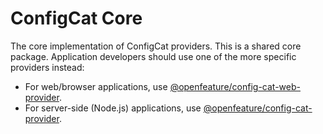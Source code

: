 # ConfigCat Core

The core implementation of ConfigCat providers.
This is a shared core package. Application developers should use one of the more specific providers instead:

- For web/browser applications, use [@openfeature/config-cat-web-provider](https://www.npmjs.com/package/@openfeature/config-cat-web-provider).
- For server-side (Node.js) applications, use [@openfeature/config-cat-provider](https://www.npmjs.com/package/@openfeature/config-cat-provider).
